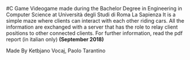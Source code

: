 #C Game Videogame made during the Bachelor Degree in Engineering in Computer Science at Università degli Studi di Roma La Sapienza It is a simple maze where clients can interact with each other riding cars. All the information are exchanged with a server that has the role to relay client positions to other connected clients. For further information, read the pdf report (in italian only) **(September 2018)**

Made By Ketbjano Vocaj, Paolo Tarantino
